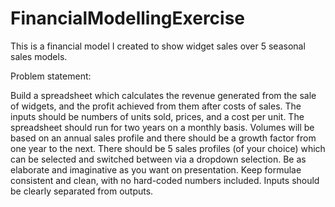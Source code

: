 # FinancialModellingExercise
This is a financial model I created to show widget sales over 5 seasonal sales models. 

Problem statement:

Build a spreadsheet which calculates the revenue generated from the sale of widgets, and the profit achieved from them after costs of sales. The inputs should be numbers of units sold, prices, and a cost per unit. The spreadsheet should run for two years on a monthly basis. Volumes will be based on an annual sales profile and there should be a growth factor from one year to the next. There should be 5 sales profiles (of your choice) which can be selected and switched between via a dropdown selection. Be as elaborate and imaginative as you want on presentation. Keep formulae consistent and clean, with no hard-coded numbers included. Inputs should be clearly separated from outputs.
